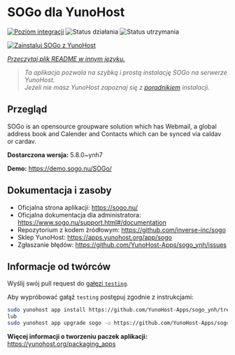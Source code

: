 <!--
To README zostało automatycznie wygenerowane przez <https://github.com/YunoHost/apps/tree/master/tools/readme_generator>
Nie powinno być ono edytowane ręcznie.
-->

# SOGo dla YunoHost

[![Poziom integracji](https://apps.yunohost.org/badge/integration/sogo)](https://ci-apps.yunohost.org/ci/apps/sogo/)
![Status działania](https://apps.yunohost.org/badge/state/sogo)
![Status utrzymania](https://apps.yunohost.org/badge/maintained/sogo)

[![Zainstaluj SOGo z YunoHost](https://install-app.yunohost.org/install-with-yunohost.svg)](https://install-app.yunohost.org/?app=sogo)

*[Przeczytaj plik README w innym języku.](./ALL_README.md)*

> *Ta aplikacja pozwala na szybką i prostą instalację SOGo na serwerze YunoHost.*  
> *Jeżeli nie masz YunoHost zapoznaj się z [poradnikiem](https://yunohost.org/install) instalacji.*

## Przegląd

SOGo is an opensource groupware solution which has Webmail, a global address book and Calender and Contacts which can be synced via caldav or cardav.


**Dostarczona wersja:** 5.8.0~ynh7

**Demo:** <https://demo.sogo.nu/SOGo/>
## Dokumentacja i zasoby

- Oficjalna strona aplikacji: <https://sogo.nu/>
- Oficjalna dokumentacja dla administratora: <https://www.sogo.nu/support.html#/documentation>
- Repozytorium z kodem źródłowym: <https://github.com/inverse-inc/sogo>
- Sklep YunoHost: <https://apps.yunohost.org/app/sogo>
- Zgłaszanie błędów: <https://github.com/YunoHost-Apps/sogo_ynh/issues>

## Informacje od twórców

Wyślij swój pull request do [gałęzi `testing`](https://github.com/YunoHost-Apps/sogo_ynh/tree/testing).

Aby wypróbować gałąź `testing` postępuj zgodnie z instrukcjami:

```bash
sudo yunohost app install https://github.com/YunoHost-Apps/sogo_ynh/tree/testing --debug
lub
sudo yunohost app upgrade sogo -u https://github.com/YunoHost-Apps/sogo_ynh/tree/testing --debug
```

**Więcej informacji o tworzeniu paczek aplikacji:** <https://yunohost.org/packaging_apps>
